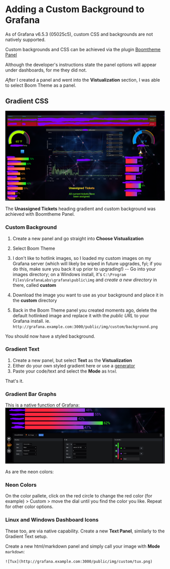 # Adding a Custom Background to Grafana
As of Grafana v6.5.3 (05025c5), custom CSS and backgrounds are not natively supported.

Custom backgrounds and CSS can be achieved via the plugin [Boomtheme Panel](https://github.com/yesoreyeram/yesoreyeram-boomtheme-panel)

Although the developer's instructions state the panel options will appear under dashboards, for me they did not.

*After* I created a panel and went into the **Vistualization** section, I was able to select Boom Theme as a panel.

## Gradient CSS
![Dashboard](img/grafana-prtg.png)

The **Unassigned Tickets** heading gradient and custom background was achieved with Boomtheme Panel.

### Custom Background
1. Create a new panel and go straight into **Choose Vistualization**

2. Select Boom Theme

3. I don't like to hotlink images, so I loaded my custom images on my Grafana server (which will likely be wiped in future upgrades, fyi; if you do this, make sure you back it up prior to upgrading!) -- Go into your images directory; on a Windows install, it's `C:\Program Files\GrafanaLabs\grafana\public\img` and *create a new directory* in there, called **custom**
4. Download the image you want to use as your background and place it in the **custom** directory
5. Back in the Boom Theme panel you created moments ago, delete the default hotlinked image and replace it with the *public URL* to your Grafana install.  ie. `http://grafana.example.com:3000/public/img/custom/background.png`

You should now have a styled background.

### Gradient Text
1. Create a new panel, but select **Text** as the **Vistualization**
2. Either do your own styled gradient here or use a [generator](http://patorjk.com/text-color-fader)
3. Paste your code/text and select the **Mode** as `html`

That's it.

### Gradient Bar Graphs
This is a native function of Grafana:
![Bar Graph Gradient](img/bar-gradient.png)

As are the neon colors:

### Neon Colors
On the color pallete, click on the red circle to change the red color (for example) > Custom > move the dial until you find the color you like.  Repeat for other color options.

### Linux and Windows Dashboard Icons
These too, are via native capability. Create a new **Text Panel**, similarly to the Gradient Text setup.

Create a new html/markdown panel and simply call your image with **Mode** `markdown`:
```html
![Tux](http://grafana.example.com:3000/public/img/custom/tux.png)
```
